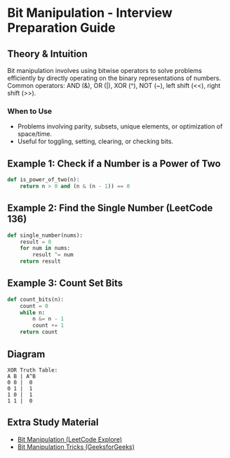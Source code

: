 # Bit Manipulation - Interview Preparation Guide

## Theory & Intuition
Bit manipulation involves using bitwise operators to solve problems efficiently by directly operating on the binary representations of numbers. Common operators: AND (&), OR (|), XOR (^), NOT (~), left shift (<<), right shift (>>).

### When to Use
- Problems involving parity, subsets, unique elements, or optimization of space/time.
- Useful for toggling, setting, clearing, or checking bits.

## Example 1: Check if a Number is a Power of Two
```python
def is_power_of_two(n):
    return n > 0 and (n & (n - 1)) == 0
```

## Example 2: Find the Single Number (LeetCode 136)
```python
def single_number(nums):
    result = 0
    for num in nums:
        result ^= num
    return result
```

## Example 3: Count Set Bits
```python
def count_bits(n):
    count = 0
    while n:
        n &= n - 1
        count += 1
    return count
```

## Diagram
```
XOR Truth Table:
A B | A^B
0 0 |  0
0 1 |  1
1 0 |  1
1 1 |  0
```

## Extra Study Material
- [Bit Manipulation (LeetCode Explore)](https://leetcode.com/explore/learn/card/bit-manipulation/)
- [Bit Manipulation Tricks (GeeksforGeeks)](https://www.geeksforgeeks.org/bitwise-hacks-for-competitive-programming/)
